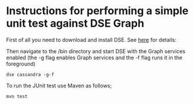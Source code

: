 # Instructions for performing a simple unit test against DSE Graph
  
First of all you need to download and install DSE. See [here](https://academy.datastax.com/downloads) for details: 

Then navigate to the <DSE home>/bin directory and start DSE with the 
Graph services enabled (the -g flag enables Graph services and 
the -f flag runs it in the foreground)

  ```
  dse cassandra -g-f
  ```
         
To run the JUnit test use Maven as follows;

  ```
  mvn test
  ```
